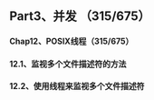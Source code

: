 ## Part3、并发 （315/675）

#### Chap12、POSIX线程（315/675）

#### 12.1、监视多个文件描述符的方法

#### 12.2、使用线程来监视多个文件描述符